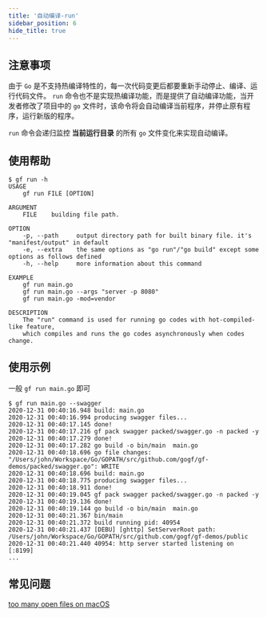 ```yaml
---
title: '自动编译-run'
sidebar_position: 6
hide_title: true
---
```


## 注意事项

由于 `Go` 是不支持热编译特性的，每一次代码变更后都要重新手动停止、编译、运行代码文件。 `run` 命令也不是实现热编译功能，而是提供了自动编译功能，当开发者修改了项目中的 `go` 文件时，该命令将会自动编译当前程序，并停止原有程序，运行新版的程序。

`run` 命令会递归监控 **当前运行目录** 的所有 `go` 文件变化来实现自动编译。

## 使用帮助

```
$ gf run -h
USAGE
    gf run FILE [OPTION]

ARGUMENT
    FILE    building file path.

OPTION
    -p, --path     output directory path for built binary file. it's "manifest/output" in default
    -e, --extra    the same options as "go run"/"go build" except some options as follows defined
    -h, --help     more information about this command

EXAMPLE
    gf run main.go
    gf run main.go --args "server -p 8080"
    gf run main.go -mod=vendor

DESCRIPTION
    The "run" command is used for running go codes with hot-compiled-like feature,
    which compiles and runs the go codes asynchronously when codes change.
```

## 使用示例

一般 `gf run main.go` 即可

```
$ gf run main.go --swagger
2020-12-31 00:40:16.948 build: main.go
2020-12-31 00:40:16.994 producing swagger files...
2020-12-31 00:40:17.145 done!
2020-12-31 00:40:17.216 gf pack swagger packed/swagger.go -n packed -y
2020-12-31 00:40:17.279 done!
2020-12-31 00:40:17.282 go build -o bin/main  main.go
2020-12-31 00:40:18.696 go file changes: "/Users/john/Workspace/Go/GOPATH/src/github.com/gogf/gf-demos/packed/swagger.go": WRITE
2020-12-31 00:40:18.696 build: main.go
2020-12-31 00:40:18.775 producing swagger files...
2020-12-31 00:40:18.911 done!
2020-12-31 00:40:19.045 gf pack swagger packed/swagger.go -n packed -y
2020-12-31 00:40:19.136 done!
2020-12-31 00:40:19.144 go build -o bin/main  main.go
2020-12-31 00:40:21.367 bin/main
2020-12-31 00:40:21.372 build running pid: 40954
2020-12-31 00:40:21.437 [DEBU] [ghttp] SetServerRoot path: /Users/john/Workspace/Go/GOPATH/src/github.com/gogf/gf-demos/public
2020-12-31 00:40:21.440 40954: http server started listening on [:8199]
...
```

## 常见问题

[too many open files on macOS](https://github.com/fsnotify/fsnotify/issues/129)